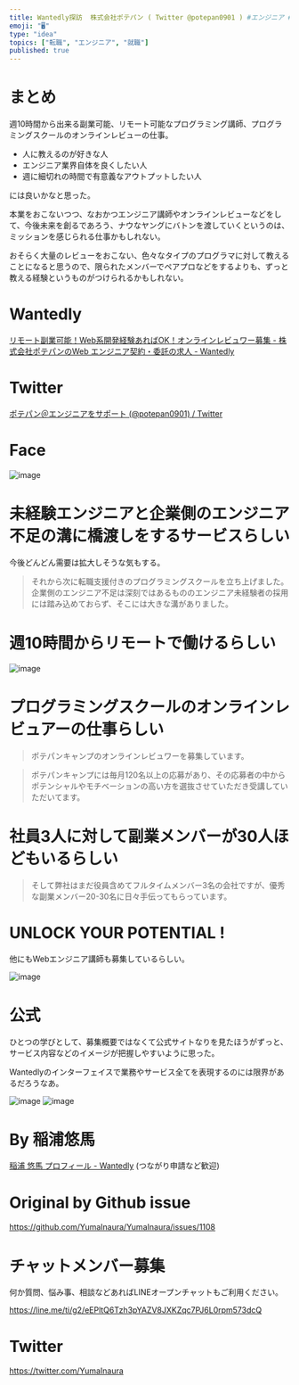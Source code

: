 ```yaml
---
title: Wantedly探訪  株式会社ポテパン ( Twitter @potepan0901 ) #エンジニア #就職 #転職
emoji: "🖥"
type: "idea"
topics: ["転職", "エンジニア", "就職"]
published: true
---
```



# まとめ

週10時間から出来る副業可能、リモート可能なプログラミング講師、プログラミングスクールのオンラインレビューの仕事。

- 人に教えるのが好きな人
- エンジニア業界自体を良くしたい人
- 週に細切れの時間で有意義なアウトプットしたい人

には良いかなと思った。

本業をおこないつつ、なおかつエンジニア講師やオンラインレビューなどをして、今後未来を創るであろう、ナウなヤングにバトンを渡していくというのは、ミッションを感じられる仕事かもしれない。

おそらく大量のレビューをおこない、色々なタイプのプログラマに対して教えることになると思うので、限られたメンバーでペアプロなどをするよりも、ずっと教える経験というものがつけられるかもしれない。

# Wantedly

[リモート副業可能！Web系開発経験あればOK！オンラインレビュワー募集 - 株式会社ポテパンのWeb エンジニア契約・委託の求人 - Wantedly](https://www.wantedly.com/projects/243979?ql=gaJpZM4AZcG0)

# Twitter

[ポテパン＠エンジニアをサポート (@potepan0901) / Twitter](https://twitter.com/potepan0901)

# Face

![image](https://user-images.githubusercontent.com/13635059/55680432-7f565500-5954-11e9-880a-261ebfc55e61.png)

# 未経験エンジニアと企業側のエンジニア不足の溝に橋渡しをするサービスらしい

今後どんどん需要は拡大しそうな気もする。

>それから次に転職支援付きのプログラミングスクールを立ち上げました。企業側のエンジニア不足は深刻ではあるもののエンジニア未経験者の採用には踏み込めておらず、そこには大きな溝がありました。

# 週10時間からリモートで働けるらしい

![image](https://user-images.githubusercontent.com/13635059/55680378-b2e4af80-5953-11e9-8e79-b55baa9045c1.png)

# プログラミングスクールのオンラインレビュアーの仕事らしい

>ポテパンキャンプのオンラインレビュワーを募集しています。

>ポテパンキャンプには毎月120名以上の応募があり、その応募者の中からポテンシャルやモチベーションの高い方を選抜させていただき受講していただいてます。

# 社員3人に対して副業メンバーが30人ほどもいるらしい

>そして弊社はまだ役員含めてフルタイムメンバー3名の会社ですが、優秀な副業メンバー20-30名に日々手伝ってもらっています。

# UNLOCK YOUR POTENTIAL !

他にもWebエンジニア講師も募集しているらしい。

![image](https://user-images.githubusercontent.com/13635059/55680438-9b59f680-5954-11e9-8d0c-9938999ce205.png)

# 公式

ひとつの学びとして、募集概要ではなくて公式サイトなりを見たほうがずっと、サービス内容などのイメージが把握しやすいように思った。

Wantedlyのインターフェイスで業務やサービス全てを表現するのには限界があるだろうなあ。

![image](https://user-images.githubusercontent.com/13635059/55680481-ec69ea80-5954-11e9-8b88-f08a4410c7b3.png)
![image](https://user-images.githubusercontent.com/13635059/55680491-0efc0380-5955-11e9-8a6a-6f9231537d5e.png)


# By 稲浦悠馬

[稲浦 悠馬 プロフィール - Wantedly](https://www.wantedly.com/users/93140896) (つながり申請など歓迎)

# Original by Github issue

https://github.com/YumaInaura/YumaInaura/issues/1108








<!-- Update From Qiita API -->

# チャットメンバー募集


何か質問、悩み事、相談などあればLINEオープンチャットもご利用ください。

https://line.me/ti/g2/eEPltQ6Tzh3pYAZV8JXKZqc7PJ6L0rpm573dcQ





# Twitter


https://twitter.com/YumaInaura


<!-- Update From Qiita API -->


